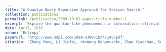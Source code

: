 ```yaml
---
title: "A Quantum Query Expansion Approach for Session Search."
collection: publications
permalink: /publication/2009-10-01-paper-title-number-1
excerpt: 'Explore the quantum-like phenomenon in information retrieval'
date: April, 2016
venue: 'Entropy'
paperurl: 'http://www.mdpi.com/1099-4300/18/4/146/pdf'
citation: 'Zhang Peng, Li Jinfei, <b>Wang Benyou</b>, Zhao Xiaochao, Song Dawei, Hou Yuexian, Melucci, M.. (2016). &quot;A Quantum Query Expansion Approach for Session Search.&quot; <i>Entropy 2016</i>. 18(4), 144.'
---
```

